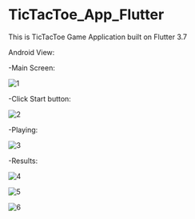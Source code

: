 # TicTacToe_App_Flutter

This is TicTacToe Game Application built on Flutter 3.7

Android View:

-Main Screen: 

![1](https://user-images.githubusercontent.com/98497929/224880109-96db71a8-fd18-4b76-bc15-2b8cfd061df7.PNG)

-Click Start button:

![2](https://user-images.githubusercontent.com/98497929/224880149-bb67c621-60e6-4443-a333-5929e5bc3efd.PNG)

-Playing:

![3](https://user-images.githubusercontent.com/98497929/224880200-e78f8fad-9304-4510-a3b3-26b9c7fec0fc.PNG)

-Results:

![4](https://user-images.githubusercontent.com/98497929/224880224-1485b038-8ddc-4682-a08e-d9bfe2b4a8f5.PNG)

![5](https://user-images.githubusercontent.com/98497929/224880236-3d17a39b-05f3-40cb-987d-701d035dbe83.PNG)

![6](https://user-images.githubusercontent.com/98497929/224880249-d7dee2e1-d9ee-4f40-9ec8-9ae9f14b33dc.PNG)

